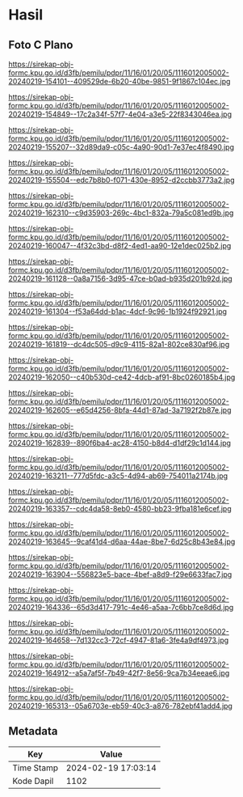 # Hasil

## Foto C Plano

https://sirekap-obj-formc.kpu.go.id/d3fb/pemilu/pdpr/11/16/01/20/05/1116012005002-20240219-154101--409529de-6b20-40be-9851-9f1867c104ec.jpg

https://sirekap-obj-formc.kpu.go.id/d3fb/pemilu/pdpr/11/16/01/20/05/1116012005002-20240219-154849--17c2a34f-57f7-4e04-a3e5-22f8343046ea.jpg

https://sirekap-obj-formc.kpu.go.id/d3fb/pemilu/pdpr/11/16/01/20/05/1116012005002-20240219-155207--32d89da9-c05c-4a90-90d1-7e37ec4f8490.jpg

https://sirekap-obj-formc.kpu.go.id/d3fb/pemilu/pdpr/11/16/01/20/05/1116012005002-20240219-155504--edc7b8b0-f071-430e-8952-d2ccbb3773a2.jpg

https://sirekap-obj-formc.kpu.go.id/d3fb/pemilu/pdpr/11/16/01/20/05/1116012005002-20240219-162310--c9d35903-269c-4bc1-832a-79a5c081ed9b.jpg

https://sirekap-obj-formc.kpu.go.id/d3fb/pemilu/pdpr/11/16/01/20/05/1116012005002-20240219-160047--4f32c3bd-d8f2-4ed1-aa90-12e1dec025b2.jpg

https://sirekap-obj-formc.kpu.go.id/d3fb/pemilu/pdpr/11/16/01/20/05/1116012005002-20240219-161128--0a8a7156-3d95-47ce-b0ad-b935d201b92d.jpg

https://sirekap-obj-formc.kpu.go.id/d3fb/pemilu/pdpr/11/16/01/20/05/1116012005002-20240219-161304--f53a64dd-b1ac-4dcf-9c96-1b1924f92921.jpg

https://sirekap-obj-formc.kpu.go.id/d3fb/pemilu/pdpr/11/16/01/20/05/1116012005002-20240219-161819--dc4dc505-d9c9-4115-82a1-802ce830af96.jpg

https://sirekap-obj-formc.kpu.go.id/d3fb/pemilu/pdpr/11/16/01/20/05/1116012005002-20240219-162050--c40b530d-ce42-4dcb-af91-8bc0260185b4.jpg

https://sirekap-obj-formc.kpu.go.id/d3fb/pemilu/pdpr/11/16/01/20/05/1116012005002-20240219-162605--e65d4256-8bfa-44d1-87ad-3a7192f2b87e.jpg

https://sirekap-obj-formc.kpu.go.id/d3fb/pemilu/pdpr/11/16/01/20/05/1116012005002-20240219-162839--890f6ba4-ac28-4150-b8d4-d1df29c1d144.jpg

https://sirekap-obj-formc.kpu.go.id/d3fb/pemilu/pdpr/11/16/01/20/05/1116012005002-20240219-163211--777d5fdc-a3c5-4d94-ab69-754011a2174b.jpg

https://sirekap-obj-formc.kpu.go.id/d3fb/pemilu/pdpr/11/16/01/20/05/1116012005002-20240219-163357--cdc4da58-8eb0-4580-bb23-9fba181e6cef.jpg

https://sirekap-obj-formc.kpu.go.id/d3fb/pemilu/pdpr/11/16/01/20/05/1116012005002-20240219-163645--9caf41d4-d6aa-44ae-8be7-6d25c8b43e84.jpg

https://sirekap-obj-formc.kpu.go.id/d3fb/pemilu/pdpr/11/16/01/20/05/1116012005002-20240219-163904--556823e5-bace-4bef-a8d9-f29e6633fac7.jpg

https://sirekap-obj-formc.kpu.go.id/d3fb/pemilu/pdpr/11/16/01/20/05/1116012005002-20240219-164336--65d3d417-791c-4e46-a5aa-7c6bb7ce8d6d.jpg

https://sirekap-obj-formc.kpu.go.id/d3fb/pemilu/pdpr/11/16/01/20/05/1116012005002-20240219-164658--7d132cc3-72cf-4947-81a6-3fe4a9df4973.jpg

https://sirekap-obj-formc.kpu.go.id/d3fb/pemilu/pdpr/11/16/01/20/05/1116012005002-20240219-164912--a5a7af5f-7b49-42f7-8e56-9ca7b34eeae6.jpg

https://sirekap-obj-formc.kpu.go.id/d3fb/pemilu/pdpr/11/16/01/20/05/1116012005002-20240219-165313--05a6703e-eb59-40c3-a876-782ebf41add4.jpg


## Metadata

| Key        | Value               |
| ---------- | ------------------- |
| Time Stamp | 2024-02-19 17:03:14 |
| Kode Dapil | 1102                |



